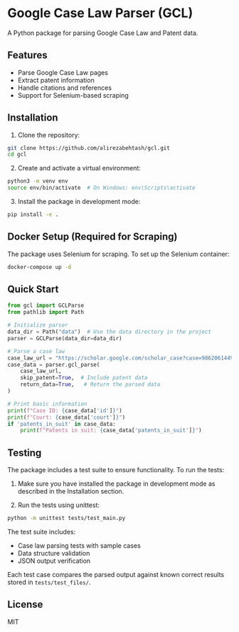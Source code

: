 # Google Case Law Parser (GCL)

A Python package for parsing Google Case Law and Patent data.

## Features

- Parse Google Case Law pages
- Extract patent information
- Handle citations and references
- Support for Selenium-based scraping

## Installation

1. Clone the repository:
```bash
git clone https://github.com/alirezabehtash/gcl.git
cd gcl
```

2. Create and activate a virtual environment:
```bash
python3 -m venv env
source env/bin/activate  # On Windows: env\Scripts\activate
```

3. Install the package in development mode:
```bash
pip install -e .
```

## Docker Setup (Required for Scraping)

The package uses Selenium for scraping. To set up the Selenium container:

```bash
docker-compose up -d
```

## Quick Start

```python
from gcl import GCLParse
from pathlib import Path

# Initialize parser
data_dir = Path("data")  # Use the data directory in the project
parser = GCLParse(data_dir=data_dir)

# Parse a case law
case_law_url = "https://scholar.google.com/scholar_case?case=9862061449582190482"
case_data = parser.gcl_parse(
    case_law_url,
    skip_patent=True,  # Include patent data
    return_data=True,   # Return the parsed data
)

# Print basic information
print(f"Case ID: {case_data['id']}")
print(f"Court: {case_data['court']}")
if 'patents_in_suit' in case_data:
    print(f"Patents in suit: {case_data['patents_in_suit']}")
```

## Testing

The package includes a test suite to ensure functionality. To run the tests:

1. Make sure you have installed the package in development mode as described in the Installation section.

2. Run the tests using unittest:
```bash
python -m unittest tests/test_main.py
```

The test suite includes:
- Case law parsing tests with sample cases
- Data structure validation
- JSON output verification

Each test case compares the parsed output against known correct results stored in `tests/test_files/`.

## License

MIT 